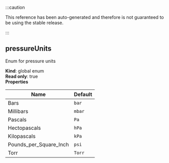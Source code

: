 
:::caution

This reference has been auto-generated and therefore is not guaranteed to be using the stable release.

:::

<a name="pressureUnits"></a>

## pressureUnits
Enum for pressure units

**Kind**: global enum  
**Read only**: true  
**Properties**

| Name | Default |
| --- | --- |
| Bars | <code>bar</code> | 
| Millibars | <code>mbar</code> | 
| Pascals | <code>Pa</code> | 
| Hectopascals | <code>hPa</code> | 
| Kilopascals | <code>kPa</code> | 
| Pounds_per_Square_Inch | <code>psi</code> | 
| Torr | <code>Torr</code> | 

